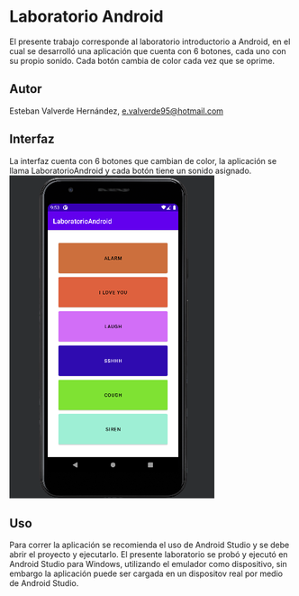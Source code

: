 # Laboratorio Android

El presente trabajo corresponde al laboratorio introductorio a Android, en el cual se desarrolló una aplicación que cuenta con 6 botones, cada uno con su propio sonido. Cada botón cambia de color cada vez que se oprime.

## Autor
Esteban Valverde Hernández, e.valverde95@hotmail.com
## Interfaz

La interfaz cuenta con 6 botones que cambian de color, la aplicación se llama LaboratorioAndroid y cada botón tiene un sonido asignado.
![UI](rm_img/UI.png)

## Uso

Para correr la aplicación se recomienda el uso de Android Studio y se debe abrir el proyecto y ejecutarlo. El presente laboratorio se probó y ejecutó en Android Studio para Windows, utilizando el emulador como dispositivo, sin embargo la aplicación puede ser cargada en un dispositov real por medio de Android Studio.